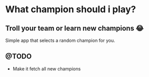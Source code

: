 # What champion should i play?
## Troll your team or learn new champions 😂

Simple app that selects a random champion for you.

## @TODO
* Make it fetch all new champions